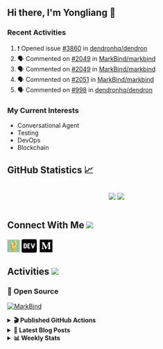 ## Hi there, I'm Yongliang 👋

### Recent Activities

<!--START_SECTION:activity-->
1. ❗️ Opened issue [#3860](https://github.com/dendronhq/dendron/issues/3860) in [dendronhq/dendron](https://github.com/dendronhq/dendron)
2. 🗣 Commented on [#2049](https://github.com/MarkBind/markbind/issues/2049) in [MarkBind/markbind](https://github.com/MarkBind/markbind)
3. 🗣 Commented on [#2049](https://github.com/MarkBind/markbind/issues/2049) in [MarkBind/markbind](https://github.com/MarkBind/markbind)
4. 🗣 Commented on [#2051](https://github.com/MarkBind/markbind/issues/2051) in [MarkBind/markbind](https://github.com/MarkBind/markbind)
5. 🗣 Commented on [#998](https://github.com/dendronhq/dendron/issues/998) in [dendronhq/dendron](https://github.com/dendronhq/dendron)
<!--END_SECTION:activity-->

### My Current Interests

- Conversational Agent
- Testing
- DevOps
- Blockchain

## GitHub Statistics :chart_with_upwards_trend:
<div align="center">
<div style="display: flex; align-items: center; justify-content: center;">

[![](https://github-readme-stats-tlylt.vercel.app/api?username=tlylt&show_icons=true&theme=tokyonight&hide_border=true&locale=en)](https://github.com/tlylt)
[![](https://github-readme-streak-stats.herokuapp.com/?user=tlylt&theme=tokyonight&hide_border=true)](https://github.com/tlylt)
</div>
</div>

## Connect With Me <img src="https://media.giphy.com/media/2wh5K5yE3ulp3xgYcG/giphy-downsized.gif" width="30">

<a href="https://www.yongliangliu.com/" target="_blank"><img align="center" src="static/site-icon.png" alt="yongliangliu.com" height="29" width="29" /></a>
<a href="https://dev.to/tlylt" target="_blank"><img align="center" src="static/dev-badge.svg" alt="dev.to/tlylt" height="35" width="35" /></a>
<a href="https://tlylt.medium.com" target="_blank"><img align="center" src="static/medium.png" alt="tlylt.medium.com" height="35" width="35" /></a>

## Activities <img src="https://media.giphy.com/media/WUlplcMpOCEmTGBtBW/giphy.gif" width="30">

### 🔭 Open Source

[![MarkBind](https://github-readme-stats-tlylt.vercel.app/api/pin/?username=markbind&repo=markbind)](https://github.com/MarkBind/markbind)

<details>
<summary> <b>🎬 Published GitHub Actions </b> </summary>

[![install-graphviz](https://github-readme-stats-tlylt.vercel.app/api/pin/?username=tlylt&repo=install-graphviz)](https://github.com/tlylt/install-graphviz)

[![reposense-action](https://github-readme-stats-tlylt.vercel.app/api/pin/?username=tlylt&repo=reposense-action)](https://github.com/tlylt/reposense-action)

[![markbin-action](https://github-readme-stats-tlylt.vercel.app/api/pin/?username=markbind&repo=markbind-action)](https://github.com/MarkBind/markbind-action)

</details>

<details>
<summary> <b>📕 Latest Blog Posts</b> </summary>

<!-- BLOG-POST-LIST:START -->
- [Repository Pattern, Revisited](https://www.yongliangliu.com/blog/repository-pattern-revisited/)
- [Open Source Software &lpar;OSS&rpar; Developer Journey](https://www.yongliangliu.com/blog/oss-dev-logs/)
- [Crossing abstraction barrier between parent and child class](https://www.yongliangliu.com/blog/cross-abstraction-barrier-between-parent-child/)
- [Intermediate GitHub CI Workflow Walk Through](https://www.yongliangliu.com/blog/intermediate-github-ci-workflow-walk-through/)
- [RooFind](https://www.yongliangliu.com/blog/roofind/)
<!-- BLOG-POST-LIST:END -->

</details>

<details>
<summary> <b>📊 Weekly Stats</b> </summary>

<!--START_SECTION:waka-->
![Code Time](http://img.shields.io/badge/Code%20Time-621%20hrs%2034%20mins-blue)

**🐱 My GitHub Data** 

> 🏆 4,443 Contributions in the Year 2022
 > 
> 📦 322.2 kB Used in GitHub's Storage 
 > 
> 🚫 Not Opted to Hire
 > 
> 📜 138 Public Repositories 
 > 
> 🔑 25 Private Repositories  
 > 
**I'm an Early 🐤** 

```text
🌞 Morning    359 commits    ███████░░░░░░░░░░░░░░░░░░   30.79% 
🌆 Daytime    266 commits    █████░░░░░░░░░░░░░░░░░░░░   22.81% 
🌃 Evening    451 commits    █████████░░░░░░░░░░░░░░░░   38.68% 
🌙 Night      90 commits     ██░░░░░░░░░░░░░░░░░░░░░░░   7.72%

```
📅 **I'm Most Productive on Friday** 

```text
Monday       156 commits    ███░░░░░░░░░░░░░░░░░░░░░░   13.38% 
Tuesday      100 commits    ██░░░░░░░░░░░░░░░░░░░░░░░   8.58% 
Wednesday    170 commits    ███░░░░░░░░░░░░░░░░░░░░░░   14.58% 
Thursday     179 commits    ███░░░░░░░░░░░░░░░░░░░░░░   15.35% 
Friday       246 commits    █████░░░░░░░░░░░░░░░░░░░░   21.1% 
Saturday     166 commits    ███░░░░░░░░░░░░░░░░░░░░░░   14.24% 
Sunday       149 commits    ███░░░░░░░░░░░░░░░░░░░░░░   12.78%

```


📊 **This Week I Spent My Time On** 

```text
⌚︎ Time Zone: Asia/Singapore

💬 Programming Languages: 
Markdown                 9 hrs 15 mins       ████████████████░░░░░░░░░   65.18% 
JavaScript               2 hrs 19 mins       ████░░░░░░░░░░░░░░░░░░░░░   16.35% 
JSON                     1 hr 26 mins        ██░░░░░░░░░░░░░░░░░░░░░░░   10.11% 
Other                    38 mins             █░░░░░░░░░░░░░░░░░░░░░░░░   4.56% 
YAML                     18 mins             ░░░░░░░░░░░░░░░░░░░░░░░░░   2.14%

```


 Last Updated on 13/12/2022 00:39:48 UTC
<!--END_SECTION:waka-->

</details>
